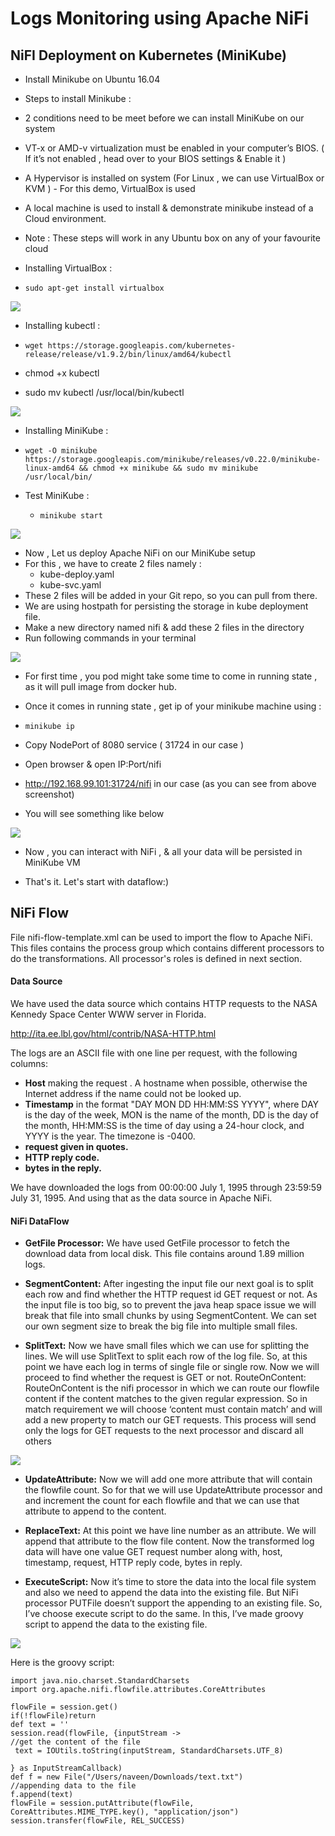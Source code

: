 # Logs Monitoring using Apache NiFi

## NiFI Deployment on Kubernetes (MiniKube)

* Install Minikube on Ubuntu 16.04
* Steps to install Minikube :
* 2 conditions need to be meet before we can install MiniKube on our system
 * VT-x or AMD-v virtualization must be enabled in your computer’s BIOS. ( If it’s not enabled , head over to your BIOS settings & Enable it )

 * A Hypervisor is installed on system (For Linux , we can use VirtualBox or KVM
) - For this demo, VirtualBox is used

* A local machine is used to install & demonstrate minikube instead of a Cloud environment.
 * Note  : These steps will work in any Ubuntu box on any of your favourite cloud


* Installing VirtualBox :

 * `sudo apt-get install virtualbox`

![](./images/1.png)

* Installing kubectl :

 * `wget https://storage.googleapis.com/kubernetes-release/release/v1.9.2/bin/linux/amd64/kubectl`

 * chmod +x kubectl

 * sudo mv kubectl /usr/local/bin/kubectl

![](./images/2.png)

* Installing MiniKube :

 * `wget -O minikube https://storage.googleapis.com/minikube/releases/v0.22.0/minikube-linux-amd64 && chmod +x minikube && sudo mv minikube /usr/local/bin/`


* Test MiniKube :

  * `minikube start`


![](./images/3.png)  

* Now , Let us deploy Apache NiFi on our MiniKube setup
* For this , we have to create 2 files namely :
  * kube-deploy.yaml  
  * kube-svc.yaml  
* These 2 files will be added in your Git repo, so you can pull from there.
* We are using hostpath for persisting the storage in kube deployment file.
* Make a new directory named nifi & add these 2 files in the directory
* Run following commands in your terminal

![](./images/4.png)

* For first time , you pod might take some time to come in running state , as it will pull image from docker hub.

* Once it comes in running state , get ip of your minikube machine using :
 * `minikube ip`


* Copy NodePort of 8080 service ( 31724 in our case )

* Open browser & open IP:Port/nifi
 * http://192.168.99.101:31724/nifi in our case (as you can see from above screenshot)
 * You will see something like below

![](./images/5.png)

* Now , you can interact with NiFi , & all your data will be persisted in MiniKube VM

* That's it. Let's start with dataflow:)

## NiFi Flow
File nifi-flow-template.xml can be used to import the flow to Apache NiFi. This files contains the process group which contains different processors to do the transformations. All processor's roles is defined in next section.
#### Data Source
We have used the data source which contains HTTP requests to the NASA Kennedy Space Center WWW server in Florida.

http://ita.ee.lbl.gov/html/contrib/NASA-HTTP.html


The logs are an ASCII file with one line per request, with the following columns:
- **Host** making the request . A hostname when possible, otherwise the Internet address if the name could not be looked up.
- **Timestamp** in the format "DAY MON DD HH:MM:SS YYYY", where DAY is the day of the week, MON is the name of the month, DD is the day of the month, HH:MM:SS is the time of day using a 24-hour clock, and YYYY is the year. The timezone is -0400.
- **request given in quotes.**
- **HTTP reply code.**
- **bytes in the reply.**

We have downloaded the logs from 00:00:00 July 1, 1995 through 23:59:59 July 31, 1995. And using that as the data source in Apache NiFi.

#### NiFi DataFlow

- **GetFile Processor:** We have used GetFile processor to fetch the download data from local disk. This file contains around 1.89 million logs.

- **SegmentContent:** After ingesting the input file our next goal is to split each row and find whether the HTTP request id GET request or not. As the input file is too big, so to prevent the java heap space issue we will break that file into small chunks by using SegmentContent. We can set our own segment size to break the big file into multiple small files.


- **SplitText:** Now we have small files which we can use for splitting the lines. We will use SplitText to split each row of the log file. So, at this point we have each log in terms of single file or single row. Now we will proceed to find whether the request is GET or not.
RouteOnContent: RouteOnContent is the nifi processor in which we can route our flowfile content if the content matches to the given regular expression. So in match requirement we will choose ‘content must contain match’ and will add a new property to match our GET requests. This process will send only the logs for GET requests to the next processor and discard all others

![](./images/nifi-flow1.png)

- **UpdateAttribute:** Now we will add one more attribute that will contain the flowfile count. So for that we will use UpdateAttribute processor and and increment the count for each flowfile and that we can use that attribute to append to the content.

- **ReplaceText:** At this point we have line number as an attribute. We will append that attribute to the flow file content. Now the transformed log data will have one value GET request number along with, host, timestamp, request, HTTP reply code, bytes in reply.

- **ExecuteScript:** Now it’s time to store the data into the local file system and also we need to append the data into the existing file. But NiFi processor PUTFile doesn’t support the appending to an existing file. So, I’ve choose execute script to do the same. In this, I’ve made groovy script to append the data to the existing file. 

![](./images/nifi-flow2.png) 
 
Here is the groovy script:


```import org.apache.commons.io.IOUtils
import java.nio.charset.StandardCharsets
import org.apache.nifi.flowfile.attributes.CoreAttributes
 
flowFile = session.get()
if(!flowFile)return
def text = ''
session.read(flowFile, {inputStream ->
//get the content of the file 
 text = IOUtils.toString(inputStream, StandardCharsets.UTF_8)
 
} as InputStreamCallback)
def f = new File("/Users/naveen/Downloads/text.txt")
//appending data to the file
f.append(text)
flowFile = session.putAttribute(flowFile, CoreAttributes.MIME_TYPE.key(), "application/json")
session.transfer(flowFile, REL_SUCCESS)
```

